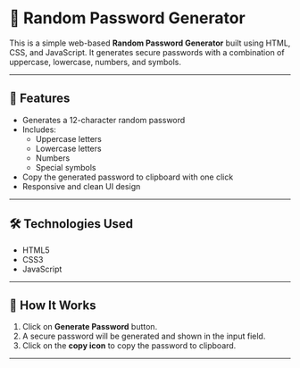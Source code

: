 # 🔐 Random Password Generator

This is a simple web-based **Random Password Generator** built using HTML, CSS, and JavaScript. It generates secure passwords with a combination of uppercase, lowercase, numbers, and symbols.

---

## 🚀 Features

- Generates a 12-character random password
- Includes:
  - Uppercase letters
  - Lowercase letters
  - Numbers
  - Special symbols
- Copy the generated password to clipboard with one click
- Responsive and clean UI design

---

## 🛠️ Technologies Used

- HTML5
- CSS3
- JavaScript

---

## 🔧 How It Works

1. Click on **Generate Password** button.
2. A secure password will be generated and shown in the input field.
3. Click on the **copy icon** to copy the password to clipboard.

---

